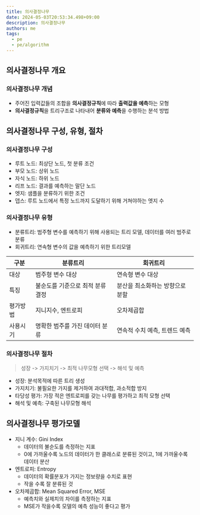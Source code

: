 ```yaml
---
title: 의사결정나무
date: 2024-05-03T20:53:34.498+09:00
description: 의사결정나무
authors: me
tags:
  - pe
  - pe/algorithm
---
```


## 의사결정나무 개요

### 의사결정나무 개념

- 주어진 입력값들의 조합을 **의사결정규칙**에 따라 **출력값을 예측**하는 모형
- **의사결정규칙**을 트리구조로 나타내어 **분류와 예측**을 수행하는 분석 방법

## 의사결정나무 구성, 유형, 절차

### 의사결정나무 구성

- 루트 노드: 최상단 노드, 첫 분류 조건
- 부모 노드: 상위 노드
- 자식 노드: 하위 노드
- 리프 노드: 결과를 예측하는 말단 노드
- 엣지: 샘플을 분류하기 위한 조건
- 뎁스: 루트 노드에서 특정 노드까지 도달하기 위해 거쳐야하는 엣지 수

### 의사결정나무 유형

- 분류트리: 범주형 변수를 예측하기 위해 사용되는 트리 모델, 데이터를 여러 범주로 분류
- 회귀트리: 연속형 변수의 값을 예측하기 위한 트리모델

| 구분     | 분류트리                         | 회귀트리                        |
| -------- | -------------------------------- | ------------------------------- |
| 대상     | 범주형 변수 대상                 | 연속형 변수 대상                |
| 특징     | 불순도를 기준으로 최적 분류 결정 | 분산을 최소화하는 방향으로 분할 |
| 평가방법 | 지니지수, 엔트로피               | 오차제곱합                      |
| 사용시기 | 명확한 범주를 가진 데이터 분류   | 연속적 수치 예측, 트렌드 예측   |

### 의사결정나무 절차

> 성장 -> 가지치기 -> 최적 나무모형 선택 -> 해석 및 예측

- 성장: 분석목적에 따른 트리 생성
- 가지치기: 불필요한 가지를 제거하여 과대적합, 과소적합 방지
- 타당성 평가: 가장 적은 엔트로피를 갖는 나무를 평가하고 최적 모형 선택
- 해석 및 예측: 구축된 나무모형 해석

## 의사결정나무 평가모델

- 지니 계수: Gini Index
  - 데이터의 불순도를 측정하는 지표
  - 0에 가까울수록 노드의 데이터가 한 클래스로 분류된 것이고, 1에 가까울수록 데이터 분산
- 엔트로피: Entropy
  - 데이터의 확률분포가 가지는 정보량을 수치로 표현
  - 작을 수록 잘 분류된 것
- 오차제곱합: Mean Squared Error, MSE
  - 예측치와 실제치의 차이를 측정하는 지표
  - MSE가 작을수록 모델의 예측 성능이 좋다고 평가
